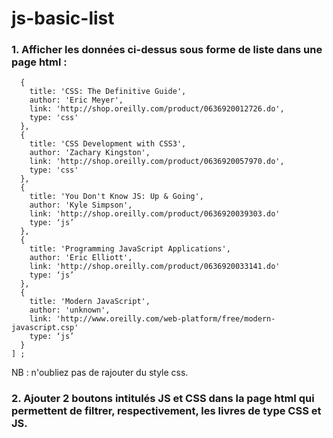 # js-basic-list


### 1. Afficher les données ci-dessus sous forme de liste dans une page html :

```var books = [
  {
    title: 'CSS: The Definitive Guide',
    author: 'Eric Meyer',
    link: 'http://shop.oreilly.com/product/0636920012726.do',
    type: 'css'
  },
  {
    title: 'CSS Development with CSS3',
    author: 'Zachary Kingston',
    link: 'http://shop.oreilly.com/product/0636920057970.do', 
    type: 'css'
  },
  {
    title: 'You Don't Know JS: Up & Going',
    author: 'Kyle Simpson',
    link: 'http://shop.oreilly.com/product/0636920039303.do'
    type: ‘js’
  },
  {
    title: 'Programming JavaScript Applications',
    author: 'Eric Elliott',
    link: 'http://shop.oreilly.com/product/0636920033141.do'
    type: ‘js’
  },
  {
    title: 'Modern JavaScript',
    author: 'unknown',
    link: 'http://www.oreilly.com/web-platform/free/modern-javascript.csp'
    type: ‘js’
  }
] ;
```

NB : n'oubliez pas de rajouter du style css.

### 2. Ajouter 2 boutons intitulés JS et CSS dans la page html qui permettent de filtrer, respectivement, les livres de type CSS et JS.
